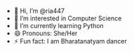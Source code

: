 - 👋 Hi, I’m @ria447
- 👀 I’m interested in Computer Science
- 🌱 I’m currently learning Python
- 😄 Pronouns: She/Her
- ⚡ Fun fact: I am Bharatanatyam dancer

<!---
ria447/ria447 is a ✨ special ✨ repository because its `README.md` (this file) appears on your GitHub profile.
You can click the Preview link to take a look at your changes.
--->
